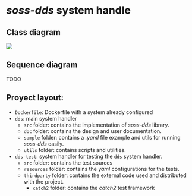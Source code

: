 # *soss-dds* system handle

## Class diagram
![](http://www.plantuml.com/plantuml/png/hPD1Yzim48Nl_XKYlJXjRN8B16C22s6F2_u1Hf5clIAs93Hom9JzxrNSiIh7Iq_roNxVqymRMJgZvywFGvzbpOGUXbUkPG-ExGvbgNViUr7Kx6syzWe_mFt3qunN54vTdqrK8JHHGbck_HCkovf9Rxd3i39BVAmgYgJp4qdxPUIYQYz6ty6XCZgBfWt9HCyHsJhBhuo5vmSJHh-hRdIGxva9AvoIGCZS-BHLqIhT6YtW2xH4s28kmxTNk4AVIxHaO0fMC2dnTB9_0Sa3jzMCvAJve4Jh9mjOKni7dK8Fharf7bvXlyphW7k8N7BFYSSqSOlNMQASYcaTqhsnGGWoB941aNSmPw4Kza-j70rYIpn9aFpBLGGa_RzaS210tI5FjsgR9Jb8hAfOtlpyThaSZuV3dZLATptu0EewdYSfuq1idiwRDcZhIScRQlF2u7reEHM9IImNjzb3boTq2-ePj7pSvjy0)

## Sequence diagram
TODO

## Proyect layout:
- `Dockerfile`: Dockerfile with a system already configured
- `dds`: main system handler
    - `src` folder: contains the implementation of *soss-dds* library.
    - `doc` folder: contains the design and user documentation.
    - `sample` folder: contains a *.yaml* file example and utils for running *soss-dds* easily.
    - `utils` folder: contains scripts and utilities.
- `dds-test`: system handler for testing the `dds` system handler.
    - `src` folder: contains the test sources
    - `resources` folder: contains the *yaml* configurations for the tests.
    - `thirdparty` folder: contains the external code used and distributed with the project.
        - `catch2` folder: contains the *catch2* test framework
